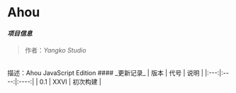 # Ahou
#### _项目信息_
>作者：_Yangko Studio_
<br>
描述：Ahou JavaScript Edition
#### _更新记录_
| 版本  |  代号  |  说明  |
|:---:|:----:|:----:|
| 0.1 | XXVI | 初次构建 |